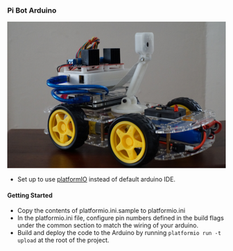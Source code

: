 ### Pi Bot Arduino
![Pi bot](docs/pi-bot.jpeg)

- Set up to use [platformIO](https://platformio.org/install/cli) instead of default arduino IDE.


#### Getting Started
- Copy the contents of platformio.ini.sample to platformio.ini 
- In the platformio.ini file, configure pin numbers defined in the build flags under the common section to match the wiring of your arduino.
- Build and deploy the code to the Arduino by running  `platformio run -t upload` at the root of the project.